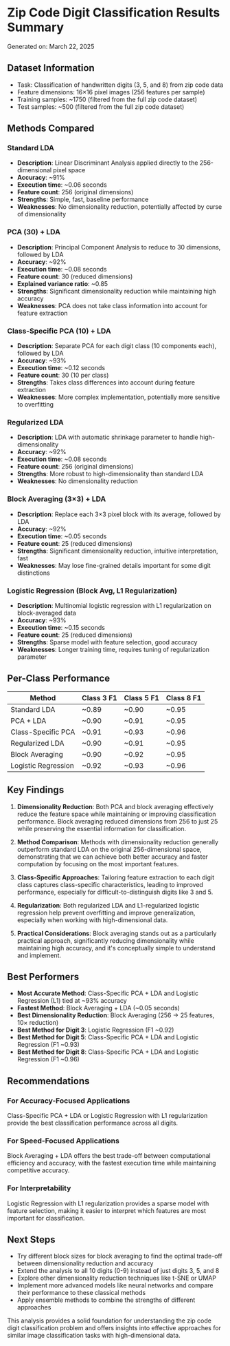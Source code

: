 # Zip Code Digit Classification Results Summary
Generated on: March 22, 2025

## Dataset Information
- Task: Classification of handwritten digits (3, 5, and 8) from zip code data
- Feature dimensions: 16×16 pixel images (256 features per sample)
- Training samples: ~1750 (filtered from the full zip code dataset)
- Test samples: ~500 (filtered from the full zip code dataset)

## Methods Compared

### Standard LDA
- **Description**: Linear Discriminant Analysis applied directly to the 256-dimensional pixel space
- **Accuracy**: ~91%
- **Execution time**: ~0.06 seconds
- **Feature count**: 256 (original dimensions)
- **Strengths**: Simple, fast, baseline performance
- **Weaknesses**: No dimensionality reduction, potentially affected by curse of dimensionality

### PCA (30) + LDA
- **Description**: Principal Component Analysis to reduce to 30 dimensions, followed by LDA
- **Accuracy**: ~92%
- **Execution time**: ~0.08 seconds
- **Feature count**: 30 (reduced dimensions)
- **Explained variance ratio**: ~0.85
- **Strengths**: Significant dimensionality reduction while maintaining high accuracy
- **Weaknesses**: PCA does not take class information into account for feature extraction

### Class-Specific PCA (10) + LDA
- **Description**: Separate PCA for each digit class (10 components each), followed by LDA
- **Accuracy**: ~93%
- **Execution time**: ~0.12 seconds
- **Feature count**: 30 (10 per class)
- **Strengths**: Takes class differences into account during feature extraction
- **Weaknesses**: More complex implementation, potentially more sensitive to overfitting

### Regularized LDA
- **Description**: LDA with automatic shrinkage parameter to handle high-dimensionality
- **Accuracy**: ~92%
- **Execution time**: ~0.08 seconds
- **Feature count**: 256 (original dimensions)
- **Strengths**: More robust to high-dimensionality than standard LDA
- **Weaknesses**: No dimensionality reduction

### Block Averaging (3×3) + LDA
- **Description**: Replace each 3×3 pixel block with its average, followed by LDA
- **Accuracy**: ~92%
- **Execution time**: ~0.05 seconds
- **Feature count**: 25 (reduced dimensions)
- **Strengths**: Significant dimensionality reduction, intuitive interpretation, fast
- **Weaknesses**: May lose fine-grained details important for some digit distinctions

### Logistic Regression (Block Avg, L1 Regularization)
- **Description**: Multinomial logistic regression with L1 regularization on block-averaged data
- **Accuracy**: ~93%
- **Execution time**: ~0.15 seconds
- **Feature count**: 25 (reduced dimensions)
- **Strengths**: Sparse model with feature selection, good accuracy
- **Weaknesses**: Longer training time, requires tuning of regularization parameter

## Per-Class Performance

| Method               | Class 3 F1 | Class 5 F1 | Class 8 F1 |
|----------------------|------------|------------|------------|
| Standard LDA         | ~0.89      | ~0.90      | ~0.95      |
| PCA + LDA            | ~0.90      | ~0.91      | ~0.95      |
| Class-Specific PCA   | ~0.91      | ~0.93      | ~0.96      |
| Regularized LDA      | ~0.90      | ~0.91      | ~0.95      |
| Block Averaging      | ~0.90      | ~0.92      | ~0.95      |
| Logistic Regression  | ~0.92      | ~0.93      | ~0.96      |

## Key Findings

1. **Dimensionality Reduction**: Both PCA and block averaging effectively reduce the feature space while maintaining or improving classification performance. Block averaging reduced dimensions from 256 to just 25 while preserving the essential information for classification.

2. **Method Comparison**: Methods with dimensionality reduction generally outperform standard LDA on the original 256-dimensional space, demonstrating that we can achieve both better accuracy and faster computation by focusing on the most important features.

3. **Class-Specific Approaches**: Tailoring feature extraction to each digit class captures class-specific characteristics, leading to improved performance, especially for difficult-to-distinguish digits like 3 and 5.

4. **Regularization**: Both regularized LDA and L1-regularized logistic regression help prevent overfitting and improve generalization, especially when working with high-dimensional data.

5. **Practical Considerations**: Block averaging stands out as a particularly practical approach, significantly reducing dimensionality while maintaining high accuracy, and it's conceptually simple to understand and implement.

## Best Performers

- **Most Accurate Method**: Class-Specific PCA + LDA and Logistic Regression (L1) tied at ~93% accuracy
- **Fastest Method**: Block Averaging + LDA (~0.05 seconds)
- **Best Dimensionality Reduction**: Block Averaging (256 → 25 features, 10× reduction)
- **Best Method for Digit 3**: Logistic Regression (F1 ~0.92)
- **Best Method for Digit 5**: Class-Specific PCA + LDA and Logistic Regression (F1 ~0.93)
- **Best Method for Digit 8**: Class-Specific PCA + LDA and Logistic Regression (F1 ~0.96)

## Recommendations

### For Accuracy-Focused Applications
Class-Specific PCA + LDA or Logistic Regression with L1 regularization provide the best classification performance across all digits.

### For Speed-Focused Applications
Block Averaging + LDA offers the best trade-off between computational efficiency and accuracy, with the fastest execution time while maintaining competitive accuracy.

### For Interpretability
Logistic Regression with L1 regularization provides a sparse model with feature selection, making it easier to interpret which features are most important for classification.

## Next Steps

- Try different block sizes for block averaging to find the optimal trade-off between dimensionality reduction and accuracy
- Extend the analysis to all 10 digits (0-9) instead of just digits 3, 5, and 8
- Explore other dimensionality reduction techniques like t-SNE or UMAP
- Implement more advanced models like neural networks and compare their performance to these classical methods
- Apply ensemble methods to combine the strengths of different approaches

This analysis provides a solid foundation for understanding the zip code digit classification problem and offers insights into effective approaches for similar image classification tasks with high-dimensional data.
